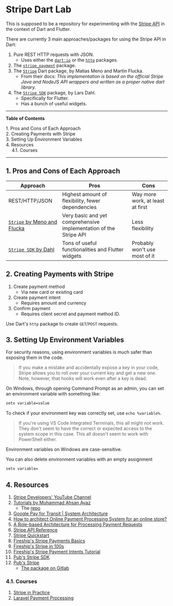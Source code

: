 # Stripe Dart Lab

This is supposed to be a repository for experimenting with the [Stripe API][stripe_hq] in the context of Dart and Flutter.

There are currently 3 main approaches/packages for using the Stripe API in Dart:

1. Pure REST HTTP requests with JSON.
    - Uses either the [`dart:io`][dart_io] or the [`http`][http_dart] packages.
1. The [`stripe_payment`][stripe_payment] package.
1. The [`Stripe`][stripe_dart] Dart package, by Matias Meno and Martin Flucka.
    - From their docs: *This implementation is based on the official Stripe Java and NodeJS API wrappers and written as a proper native dart library.*
1. The [`Stripe SDK`][stripe_sdk_dart] package, by Lars Dahl.
    - Specifically for Flutter.
    - Has a bunch of useful widgets.


[dart_io]: https://api.dart.dev/stable/2.10.4/dart-io/dart-io-library.html
[http_dart]: https://pub.dev/packages/http
[stripe_dart]: https://pub.dev/packages/stripe
[stripe_hq]: https://github.com/stripe
[stripe_payment]: https://pub.dev/packages/stripe_payment
[stripe_sdk_dart]: https://pub.dev/packages/stripe_sdk

---

**Table of Contents**

<style>
  #toc ul {
    list-style-type: none;
  }
</style>
<div id="toc">
  <ul >
    <li><a href="#1-pros-and-cons-of-each-approach">1. Pros and Cons of Each Approach</a></li>
    <li><a href="#2-creating-payments-with-stripe">2. Creating Payments with Stripe</a></li>
    <li><a href="#3-setting-up-environment-variables">3. Setting Up Environment Variables</a></li>
    <li><a href="#4-resources">4. Resources</a> 
        <ul>
          <li><a href="#41-courses">4.1. Courses</a></li>
        </ul>
    </li>
  </ul>
</div>

---

## 1. Pros and Cons of Each Approach

| Approach                                   | Pros                                                              | Cons                             |
| ------------------------------------------ | ----------------------------------------------------------------- | -------------------------------- |
| REST/HTTP/JSON                             | Highest amount of flexibility, fewer dependencies                 | Way more work, at least at first |
| [`Stripe` by Meno and Flucka][stripe_dart] | Very basic and yet comprehensive implementation of the Stripe API | Less flexibility                 |
| [`Stripe SDK` by Dahl][stripe_sdk_dart]    | Tons of useful functionalities and Flutter widgets                | Probably won't use most of it    |

## 2. Creating Payments with Stripe

1. Create payment method
    - Via new card or existing card
1. Create payment intent
    - Requires amount and currency
1. Confirm payment
    - Requires client secret and payment method ID.

Use Dart's `http` package to create `GET`/`POST` requests.

## 3. Setting Up Environment Variables

For security reasons, using environment variables is much safer than exposing them in the code.

> If you make a mistake and accidentally expose a key in your code, Stripe allows you to roll over your current key and get a new one. Note, however, that hooks will work even after a key is dead.

On Windows, through opening Command Prompt as an admin, you can set an environment variable with something like:

```cmd
setx variable=value
```

To check if your environment key was correctly set, use `echo %variable%`.

> If you're using VS Code Integrated Terminals, this all might not work. They don't seem to have the correct or expected access to the system scope in this case. This all doesn't seem to work with PowerShell either.

Environment variables on Windows are case-sensitive.

You can also delete environment variables with an empty assignment

```cmd
setx variable=
```

## 4. Resources

1. [Stripe Developers' YouTube Channel][stripe_developers]
1. [Tutorials by Muhammad Ahsan Ayaz][tutorial_muhammad]
    - The [repo][tutorial_muhammad_github]
1. [Google Pay for Transit | System Architecture][google_pay]
1. [How to architect Online Payment Processing System for an online store?][how_to_architect_online_payment_medium]
1. [A Role-based Architecture for Processing Payment Requests][role_based_architecture]
1. [Stripe API Reference][stripe_api]
1. [Stripe Quickstart][stripe_quickstart]
1. [Fireship's Stripe Payments Basics][fireship_basics]
1. [Fireship's Stripe in 100s][fireship_100]
1. [Fireship's Stripe Payment Intents Tutorial][fireship_tutorial]
1. [Pub's Stripe SDK][pub_stripe_sdk]
1. [Pub's Stripe][pub_stripe]
    - [The package on Gitlab][stripe_gitlab]


[fireship_100]: https://www.youtube.com/watch?v=7edR32QVp_A
[fireship_basics]: https://www.youtube.com/watch?v=1XKRxeo9414&feature=youtu.be
[fireship_tutorial]: https://fireship.io/lessons/stripe-payment-intents-tutorial/
[google_pay]: https://developers.google.com/pay/transit/guides/system-architecture
[how_to_architect_online_payment_medium]: https://medium.com/get-ally/how-to-architect-online-payment-processing-system-for-an-online-store-6dc84350a39
[pub_stripe]: https://pub.dev/packages/stripe
[pub_stripe_sdk]: https://pub.dev/packages/stripe_sdk
[role_based_architecture]: https://w3c.github.io/webpayments/proposals/architecture/
[stripe_api]: https://stripe.com/docs/api
[stripe_developers]: https://www.youtube.com/channel/UCd1HAa7hlN5SCQjgCcGnsxw
[stripe_gitlab]: https://gitlab.com/exitlive/stripe-dart
[stripe_quickstart]: https://stripe.com/docs/development/quickstart
[tutorial_muhammad]: https://youtu.be/C0yptHbL2U8
[tutorial_muhammad_github]: https://github.com/AhsanAyaz/flutter_stripe_payments

### 4.1. Courses

1. [Stripe in Practice][stripe_in_practice]
1. [Laravel Payment Processing][laravel_payment_processing]


[laravel_payment_processing]: https://www.udemy.com/course/laravel-payment-processing-integrating-the-best-gateways-paypal-stripe/
[stripe_in_practice]: https://www.udemy.com/course/stripe-course/
